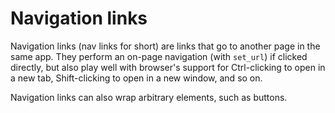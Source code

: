 # Navigation links

Navigation links (nav links for short) are links that go to another page in the same app.
They perform an on-page navigation (with `set_url`) if clicked directly, but also play
well with browser's support for Ctrl-clicking to open in a new tab, Shift-clicking to open
in a new window, and so on.

Navigation links can also wrap arbitrary elements, such as buttons.
